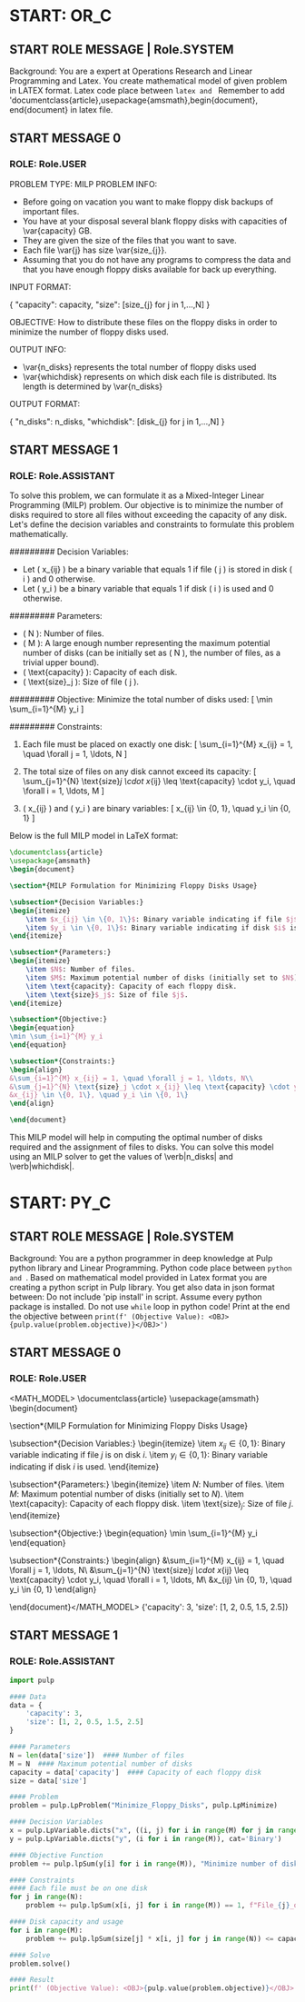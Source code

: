 # START: OR_C 
## START ROLE MESSAGE | Role.SYSTEM 
Background: You are a expert at Operations Research and Linear Programming and Latex. You create mathematical model of given problem in LATEX format. Latex code place between ```latex and ``` Remember to add 'documentclass{article},usepackage{amsmath},begin{document}, end{document} in latex file. 
## START MESSAGE 0 
### ROLE: Role.USER
<DESCRIPTION>
PROBLEM TYPE: MILP
PROBLEM INFO:

- Before going on vacation you want to make floppy disk backups of important files. 
- You have at your disposal several blank floppy disks with capacities of \var{capacity} GB. 
- They are given the size of the files that you want to save.
- Each file \var{j} has size \var{size_{j}}.
- Assuming that you do not have any programs to compress the data and that you have enough floppy disks available for back up everything.

INPUT FORMAT:

{
	"capacity": capacity,
	"size": [size_{j} for j in 1,...,N]
}

OBJECTIVE: How to distribute these files on the floppy disks in order to minimize the number of floppy disks used.

OUTPUT INFO:

- \var{n_disks} represents the total number of floppy disks used
- \var{whichdisk} represents on which disk each file is distributed. Its length is determined by \var{n_disks}

OUTPUT FORMAT:

{
	"n_disks": n_disks,
	"whichdisk": [disk_{j} for j in 1,...,N]
}
</DESCRIPTION>


## START MESSAGE 1 
### ROLE: Role.ASSISTANT
To solve this problem, we can formulate it as a Mixed-Integer Linear Programming (MILP) problem. Our objective is to minimize the number of disks required to store all files without exceeding the capacity of any disk. Let's define the decision variables and constraints to formulate this problem mathematically.

######### Decision Variables:
- Let \( x_{ij} \) be a binary variable that equals 1 if file \( j \) is stored in disk \( i \) and 0 otherwise.
- Let \( y_i \) be a binary variable that equals 1 if disk \( i \) is used and 0 otherwise.

######### Parameters:
- \( N \): Number of files.
- \( M \): A large enough number representing the maximum potential number of disks (can be initially set as \( N \), the number of files, as a trivial upper bound).
- \( \text{capacity} \): Capacity of each disk.
- \( \text{size}_j \): Size of file \( j \).

######### Objective:
Minimize the total number of disks used:
\[
\min \sum_{i=1}^{M} y_i
\]

######### Constraints:
1. Each file must be placed on exactly one disk:
   \[
   \sum_{i=1}^{M} x_{ij} = 1, \quad \forall j = 1, \ldots, N
   \]

2. The total size of files on any disk cannot exceed its capacity:
   \[
   \sum_{j=1}^{N} \text{size}_j \cdot x_{ij} \leq \text{capacity} \cdot y_i, \quad \forall i = 1, \ldots, M
   \]

3. \( x_{ij} \) and \( y_i \) are binary variables:
   \[
   x_{ij} \in \{0, 1\}, \quad y_i \in \{0, 1\}
   \]

Below is the full MILP model in LaTeX format:

```latex
\documentclass{article}
\usepackage{amsmath}
\begin{document}

\section*{MILP Formulation for Minimizing Floppy Disks Usage}

\subsection*{Decision Variables:}
\begin{itemize}
    \item $x_{ij} \in \{0, 1\}$: Binary variable indicating if file $j$ is on disk $i$.
    \item $y_i \in \{0, 1\}$: Binary variable indicating if disk $i$ is used.
\end{itemize}

\subsection*{Parameters:}
\begin{itemize}
    \item $N$: Number of files.
    \item $M$: Maximum potential number of disks (initially set to $N$).
    \item \text{capacity}: Capacity of each floppy disk.
    \item \text{size}$_j$: Size of file $j$.
\end{itemize}

\subsection*{Objective:}
\begin{equation}
\min \sum_{i=1}^{M} y_i
\end{equation}

\subsection*{Constraints:}
\begin{align}
&\sum_{i=1}^{M} x_{ij} = 1, \quad \forall j = 1, \ldots, N\\
&\sum_{j=1}^{N} \text{size}_j \cdot x_{ij} \leq \text{capacity} \cdot y_i, \quad \forall i = 1, \ldots, M\\
&x_{ij} \in \{0, 1\}, \quad y_i \in \{0, 1\}
\end{align}

\end{document}
```

This MILP model will help in computing the optimal number of disks required and the assignment of files to disks. You can solve this model using an MILP solver to get the values of \verb|n_disks| and \verb|whichdisk|.

# START: PY_C 
## START ROLE MESSAGE | Role.SYSTEM 
Background: You are a python programmer in deep knowledge at Pulp python library and Linear Programming. Python code place between ```python and ```. Based on mathematical model provided in Latex format you are creating a python script in Pulp library. You get also data in json format between: <DATA></DATA> Do not include 'pip install' in script. Assume every python package is installed. Do not use `while` loop in python code! Print at the end the objective between <OBJ></OBJ> `print(f' (Objective Value): <OBJ>{pulp.value(problem.objective)}</OBJ>')` 
## START MESSAGE 0 
### ROLE: Role.USER
<MATH_MODEL>
\documentclass{article}
\usepackage{amsmath}
\begin{document}

\section*{MILP Formulation for Minimizing Floppy Disks Usage}

\subsection*{Decision Variables:}
\begin{itemize}
    \item $x_{ij} \in \{0, 1\}$: Binary variable indicating if file $j$ is on disk $i$.
    \item $y_i \in \{0, 1\}$: Binary variable indicating if disk $i$ is used.
\end{itemize}

\subsection*{Parameters:}
\begin{itemize}
    \item $N$: Number of files.
    \item $M$: Maximum potential number of disks (initially set to $N$).
    \item \text{capacity}: Capacity of each floppy disk.
    \item \text{size}$_j$: Size of file $j$.
\end{itemize}

\subsection*{Objective:}
\begin{equation}
\min \sum_{i=1}^{M} y_i
\end{equation}

\subsection*{Constraints:}
\begin{align}
&\sum_{i=1}^{M} x_{ij} = 1, \quad \forall j = 1, \ldots, N\\
&\sum_{j=1}^{N} \text{size}_j \cdot x_{ij} \leq \text{capacity} \cdot y_i, \quad \forall i = 1, \ldots, M\\
&x_{ij} \in \{0, 1\}, \quad y_i \in \{0, 1\}
\end{align}

\end{document}</MATH_MODEL>
<DATA>
{'capacity': 3, 'size': [1, 2, 0.5, 1.5, 2.5]}</DATA>


## START MESSAGE 1 
### ROLE: Role.ASSISTANT
```python
import pulp

#### Data
data = {
    'capacity': 3,
    'size': [1, 2, 0.5, 1.5, 2.5]
}

#### Parameters
N = len(data['size'])  #### Number of files
M = N  #### Maximum potential number of disks
capacity = data['capacity']  #### Capacity of each floppy disk
size = data['size']

#### Problem
problem = pulp.LpProblem("Minimize_Floppy_Disks", pulp.LpMinimize)

#### Decision Variables
x = pulp.LpVariable.dicts("x", ((i, j) for i in range(M) for j in range(N)), cat='Binary')
y = pulp.LpVariable.dicts("y", (i for i in range(M)), cat='Binary')

#### Objective Function
problem += pulp.lpSum(y[i] for i in range(M)), "Minimize number of disks used"

#### Constraints
#### Each file must be on one disk
for j in range(N):
    problem += pulp.lpSum(x[i, j] for i in range(M)) == 1, f"File_{j}_on_one_disk"

#### Disk capacity and usage
for i in range(M):
    problem += pulp.lpSum(size[j] * x[i, j] for j in range(N)) <= capacity * y[i], f"Disk_{i}_capacity"

#### Solve
problem.solve()

#### Result
print(f' (Objective Value): <OBJ>{pulp.value(problem.objective)}</OBJ>')
```

